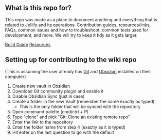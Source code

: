 
## What is this repo for?
This repo was made as a place to document anything and everything that is related to Jellify and its operations. Contribution guides, resources/links, FAQs, common issues and how to troubleshoot, common tools used for development, and more. We will try to keep it tidy as it gets larger.

[Build Guide](https://github.com/Jellify-Music/Knowledge-base/blob/main/Build%20Guide.md)
[Resources](https://github.com/Jellify-Music/Knowledge-base/blob/main/Resources.md)
[]()
## Setting up for contributing to the wiki repo

(This is assuming the user already has [Git](https://git-scm.com/) and [Obsidian](https://obsidian.md/) installed on their computer)
1. Create new vault in Obsidian
2. Download Git community plugin and enable it
3. Disable Obsidian Sync (just in case)
4. Create a folder in the new Vault (remember the name exactly as typed)
	- This is the only folder that will be synced with the repository
5. Open command palette (cmd/ctrl + P)
6. Type "clone" and pick "Git: Clone an existing remote repo"
7. Enter the link to the repository
8. Enter the folder name from step 4 (exactly as it is typed)
9. Hit enter on the last question to go with the default
